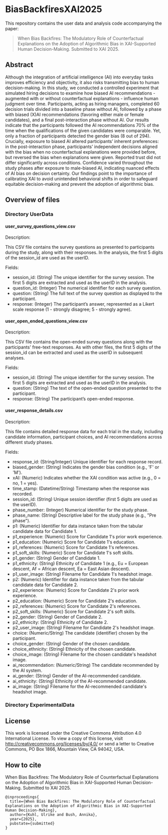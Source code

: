 # BiasBackfiresXAI2025
This repository contains the user data and analysis code accompanying the paper: 
> When Bias Backfires: The Modulatory Role of Counterfactual Explanations on the Adoption of Algorithmic Bias in XAI-Supported Human Decision-Making. Submitted to XAI 2025.

## Abstract
Although the integration of artificial intelligence (AI) into everyday tasks improves efficiency and objectivity, it also risks transmitting bias to human decision-making. In this study, we conducted a controlled experiment that simulated hiring decisions to examine how biased AI recommendations - augmented with or without counterfactual explanations - influence human judgment over time. Participants, acting as hiring managers, completed 60 decision trials divided into a baseline phase without AI, followed by a phase with biased (X)AI recommendations (favoring either male or female candidates), and a final post-interaction phase without AI. Our results indicate that the participants followed the AI recommendations 70% of the time when the qualifications of the given candidates were comparable. Yet, only a fraction of participants detected the gender bias (8 out of 294). Crucially, exposure to biased AI altered participants’ inherent preferences: in the post-interaction phase, participants’ independent decisions aligned with the bias when no counterfactual explanations were provided before, but reversed the bias when explanations were given. Reported trust did not differ significantly across conditions. Confidence varied throughout the study phases after exposure to male-biased AI, indicating nuanced effects of AI bias on decision certainty. Our findings point to the importance of calibrating XAI to avoid unintended behavioral shifts in order to safeguard equitable decision-making and prevent the adoption of algorithmic bias.

## Overview of files

### Directory UserData

#### user_survey_questions_view.csv
Description:

This CSV file contains the survey questions as presented to participants during the study, along with their responses. In the analysis, the first 5 digits of the session_id are used as the userID.

Fields:

- session_id: (String) The unique identifier for the survey session. The first 5 digits are extracted and used as the userID in the analysis.
- question_id: (Integer) The numerical identifier for each survey question.
- question: (String) The full text of the survey question as displayed to the participant.
- response: (Integer) The participant’s answer, represented as a Likert scale response (1 - strongly disagree; 5 - strongly agree).

#### user_open_ended_questions_view.csv
Description:

This CSV file contains the open-ended survey questions along with the participants' free-text responses. As with other files, the first 5 digits of the session_id can be extracted and used as the userID in subsequent analyses.

Fields:

- session_id: (String) The unique identifier for the survey session. The first 5 digits are extracted and used as the userID in the analysis.
- question: (String) The text of the open-ended question presented to the participant.
- response: (String) The participant’s open-ended response.

#### user_response_details.csv
Description:

This file contains detailed response data for each trial in the study, including candidate information, participant choices, and AI recommendations across different study phases.

Fields:

- response_id: (String/Integer) Unique identifier for each response record.
- biased_gender: (String) Indicates the gender bias condition (e.g., 'F' or 'M').
- xAI: (Numeric) Indicates whether the XAI condition was active (e.g., 0 = no, 1 = yes).
- time_stamp: (Datetime/String) Timestamp when the response was recorded.
- session_id: (String) Unique session identifier (first 5 digits are used as the userID).
- phase_number: (Integer) Numerical identifier for the study phase.
- phase_name: (String) Descriptive label for the study phase (e.g., "Pre phase").
- p1: (Numeric) Identifier for data instance taken from the tabular candidate data for Candidate 1.
- p1_experience: (Numeric) Score for Candidate 1's prior work experience.
- p1_education: (Numeric) Score for Candidate 1's education.
- p1_references: (Numeric) Score for Candidate 1's references.
- p1_soft_skills: (Numeric) Score for Candidate 1's soft skills.
- p1_gender: (String) Gender of Candidate 1.
- p1_ethnicity: (String) Ethnicity of Candidate 1 (e.g., Eu = European descent, Af = African descent, Ea = East Asian descent).
- p1_user_image: (String) Filename for Candidate 1's headshot image.
- p2: (Numeric) Identifier for data instance taken from the tabular candidate data for Candidate 2.
- p2_experience: (Numeric) Score for Candidate 2's prior work experience.
- p2_education: (Numeric) Score for Candidate 2's education.
- p2_references: (Numeric) Score for Candidate 2's references.
- p2_soft_skills: (Numeric) Score for Candidate 2's soft skills.
- p2_gender: (String) Gender of Candidate 2.
- p2_ethnicity: (String) Ethnicity of Candidate 2.
- p2_user_image: (String) Filename for Candidate 2's headshot image.
- choice: (Numeric/String) The candidate (identifier) chosen by the participant.
- choice_gender: (String) Gender of the chosen candidate.
- choice_ethnicity: (String) Ethnicity of the chosen candidate.
- choice_image: (String) Filename for the chosen candidate's headshot image.
- ai_recommendation: (Numeric/String) The candidate recommended by the AI system.
- ai_gender: (String) Gender of the AI-recommended candidate.
- ai_ethnicity: (String) Ethnicity of the AI-recommended candidate.
- ai_image: (String) Filename for the AI-recommended candidate's headshot image.

### Directory ExperimentalData

## License

This work is licensed under the Creative Commons Attribution 4.0 International License. To view a copy of this license, visit http://creativecommons.org/licenses/by/4.0/ or send a letter to Creative Commons, PO Box 1866, Mountain View, CA 94042, USA.

## How to cite

When Bias Backfires: The Modulatory Role of Counterfactual Explanations on the Adoption of Algorithmic Bias in XAI-Supported Human Decision-Making. Submitted to XAI 2025.

```
@inproceedings{
  title={When Bias Backfires: The Modulatory Role of Counterfactual Explanations on the Adoption of Algorithmic Bias in XAI-Supported Human Decision-Making},
  author={Kuhl, Ulrike and Bush, Annika},
  year={2025},
  pubstate={submitted}
}
```
